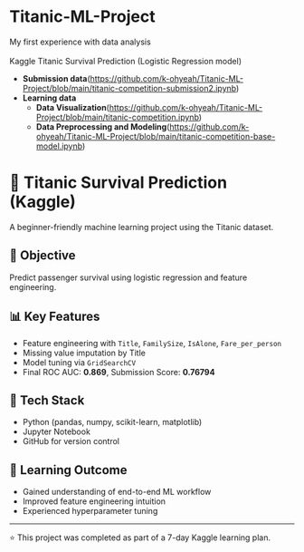 # Titanic-ML-Project
My first experience with data analysis<br><br>
Kaggle Titanic Survival Prediction (Logistic Regression model)
- **Submission data**(https://github.com/k-ohyeah/Titanic-ML-Project/blob/main/titanic-competition-submission2.ipynb)
- **Learning data**
  - **Data Visualization**(https://github.com/k-ohyeah/Titanic-ML-Project/blob/main/titanic-competition.ipynb)
  - **Data Preprocessing and Modeling**(https://github.com/k-ohyeah/Titanic-ML-Project/blob/main/titanic-competition-base-model.ipynb)
  
# 🚢 Titanic Survival Prediction (Kaggle)

A beginner-friendly machine learning project using the Titanic dataset.

## 🎯 Objective
Predict passenger survival using logistic regression and feature engineering.

## 📊 Key Features
- Feature engineering with `Title`, `FamilySize`, `IsAlone`, `Fare_per_person`
- Missing value imputation by Title
- Model tuning via `GridSearchCV`
- Final ROC AUC: **0.869**, Submission Score: **0.76794**

## 🧩 Tech Stack
- Python (pandas, numpy, scikit-learn, matplotlib)
- Jupyter Notebook
- GitHub for version control

## 🧠 Learning Outcome
- Gained understanding of end-to-end ML workflow
- Improved feature engineering intuition
- Experienced hyperparameter tuning

---
⭐️ This project was completed as part of a 7-day Kaggle learning plan.
